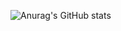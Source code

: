 
<!--
Welcome, I'm @thiago_oldoni: 👋
-->
![Anurag's GitHub stats](https://github-readme-stats.vercel.app/api?username=ThOldoni&show_icons=true&theme=radical)
